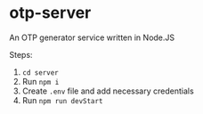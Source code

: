 # otp-server
An OTP generator service written in Node.JS

Steps:
1. `cd server`
2. Run `npm i`
3. Create `.env` file and add necessary credentials
4. Run `npm run devStart`
